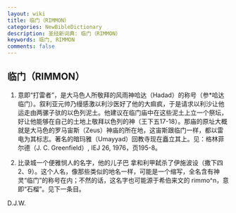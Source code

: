 ```yaml
---
layout: wiki
title: 临门（RIMMON）
categories: NewBibleDictionary
description: 圣经新词典: 临门（RIMMON）
keywords: 临门, RIMMON
comments: false
---
```


## 临门（RIMMON）

1. 意即“打雷者”，是大马色人所敬拜的风雨神哈达（Hadad）的称号（参*哈达临门）。叙利亚元帅乃缦感激以利沙医好了他的大痲疯，于是请求以利沙让他运走由两骡子驮的以色列泥土。他建议在临门庙中在这些泥土上立一个祭坛，好让他能够在自己的土地上敬拜以色列的神（王下五17-18）。那庙的原址大概就是大马色的罗马宙斯（Zeus）神庙的所在地，这宙斯跟临门一样，都以雷电为其标志。著名的暗玛雅（Umayyad）回教寺现在矗立其上。见：格林菲尔德（J. C. Greenfield）, IEJ 26, 1976，页195-8。

2. 比录城一个便雅悯人的名字，他的儿子巴 拿和利甲弑杀了伊施波设（撒下四2、9）。这个人名，像那些类似的地名一样，可能是一个缩写，全名含有神灵“临门”的称号在内；不然的话，这名字也可能源于希伯来文的 rimmo^n，意即“石榴”。见下一条目。

D.J.W.








